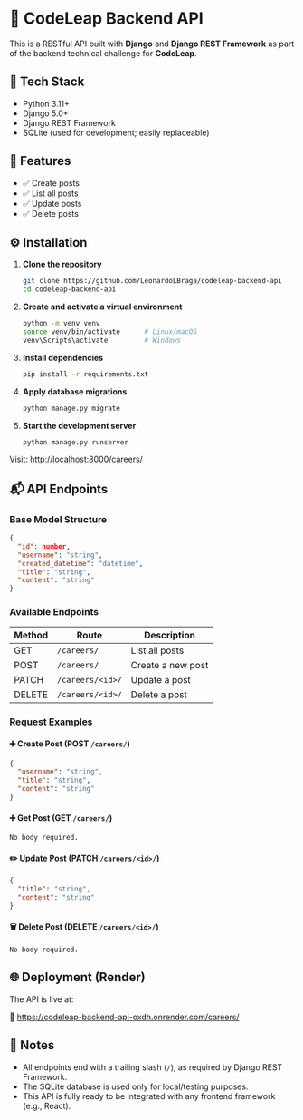 # 📘 CodeLeap Backend API

This is a RESTful API built with **Django** and **Django REST Framework** as part of the backend technical challenge for **CodeLeap**.

## 🧰 Tech Stack

- Python 3.11+
- Django 5.0+
- Django REST Framework
- SQLite (used for development; easily replaceable)

## 🚀 Features

- ✅ Create posts
- ✅ List all posts
- ✅ Update posts
- ✅ Delete posts

## ⚙️ Installation

1. **Clone the repository**
   ```bash
   git clone https://github.com/LeonardoLBraga/codeleap-backend-api
   cd codeleap-backend-api
   ```

2. **Create and activate a virtual environment**
   ```bash
   python -m venv venv
   source venv/bin/activate      # Linux/macOS
   venv\Scripts\activate         # Windows
   ```

3. **Install dependencies**
   ```bash
   pip install -r requirements.txt
   ```

4. **Apply database migrations**
   ```bash
   python manage.py migrate
   ```

5. **Start the development server**
   ```bash
   python manage.py runserver
   ```

Visit: [http://localhost:8000/careers/](http://localhost:8000/careers/)

## 📬 API Endpoints

### Base Model Structure
```json
{
  "id": number,
  "username": "string",
  "created_datetime": "datetime",
  "title": "string",
  "content": "string"
}
```

### Available Endpoints

| Method | Route               | Description                  |
|--------|---------------------|------------------------------|
| GET    | `/careers/`         | List all posts               |
| POST   | `/careers/`         | Create a new post            |
| PATCH  | `/careers/<id>/`    | Update a post                |
| DELETE | `/careers/<id>/`    | Delete a post                |

### Request Examples

#### ➕ Create Post (POST `/careers/`)
```json
{
  "username": "string",
  "title": "string",
  "content": "string"
}
```
#### ➕ Get Post (GET `/careers/`)
```No body required.```

#### ✏️ Update Post (PATCH `/careers/<id>/`)
```json
{
  "title": "string",
  "content": "string"
}
```

#### 🗑️ Delete Post (DELETE `/careers/<id>/`)
```No body required.```

## 🌐 Deployment (Render)

The API is live at:

🔗 https://codeleap-backend-api-oxdh.onrender.com/careers/

## 📎 Notes

- All endpoints end with a trailing slash (`/`), as required by Django REST Framework.
- The SQLite database is used only for local/testing purposes.
- This API is fully ready to be integrated with any frontend framework (e.g., React).
